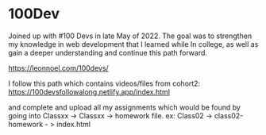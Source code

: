 # 100Dev


Joined up with #100 Devs in late May of 2022. The goal was to strengthen my knowledge in web development that I learned while In college, as well as gain a deeper understanding and continue this path forward.

https://leonnoel.com/100devs/


I follow this path which contains videos/files from cohort2:
https://100devsfollowalong.netlify.app/index.html

and complete and upload all my assignments which would be found by going into Classxx -> Classxx -> homework file.
ex: Class02 -> class02-homework - > index.html 

